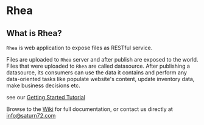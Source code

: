# Rhea

## What is Rhea?
`Rhea` is web application to expose files as RESTful service. 

Files are uploaded to `Rhea` server and after publish are exposed to the world.
Files that were uploaded to `Rhea` are called datasource.
After publishing a datasource, its consumers can use the data it contains and perform any data-oriented tasks like populate website's content, update inventory data, make business decisions etc.

see our [Getting Started Tutorial](https://github.com/saturn72/Rhea/wiki/Getting-Started-With-Rhea)

Browse to the [Wiki](https://github.com/saturn72/Rhea/wiki) for full documentation, or contact us directly at info@saturn72.com
